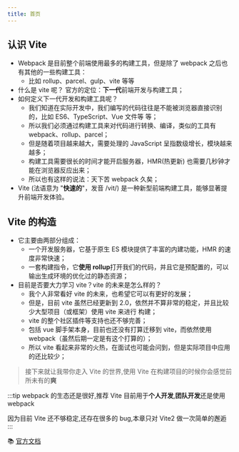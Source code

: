 ```yaml
---
title: 首页
---
```


## 认识 Vite

- Webpack 是目前整个前端使用最多的构建工具，但是除了 webpack 之后也有其他的一些构建工具：
  - 比如 rollup、parcel、gulp、vite 等等
- 什么是 vite 呢？ 官方的定位：**下一代**前端开发与构建工具；
- 如何定义下一代开发和构建工具呢？
  - 我们知道在实际开发中，我们编写的代码往往是不能被浏览器直接识别的，比如 ES6、TypeScript、Vue 文件等
    等；
  - 所以我们必须通过构建工具来对代码进行转换、编译，类似的工具有 webpack、rollup、parcel；
  - 但是随着项目越来越大，需要处理的 JavaScript 呈指数级增长，模块越来越多；
  - 构建工具需要很长的时间才能开启服务器，HMR(热更新) 也需要几秒钟才能在浏览器反应出来；
  - 所以也有这样的说法：天下苦 webpack 久矣；
- Vite (法语意为 "**快速的**"，发音 /vit/) 是一种新型前端构建工具，能够显著提升前端开发体验。

## Vite 的构造

- 它主要由两部分组成：
  - 一个开发服务器，它基于原生 ES 模块提供了丰富的内建功能，HMR 的速度非常快速；
  - 一套构建指令，它**使用 rollup**打开我们的代码，并且它是预配置的，可以输出生成环境的优化过的静态资源；
- 目前是否要大力学习 vite？vite 的未来是怎么样的？
  - 我个人非常看好 vite 的未来，也希望它可以有更好的发展；
  - 但是，目前 vite 虽然已经更新到 2.0，依然并不算非常的稳定，并且比较少大型项目（或框架）使用 vite 来进行
    构建；
  - vite 的整个社区插件等支持也还不够完善；
  - 包括 vue 脚手架本身，目前也还没有打算迁移到 vite，而依然使用 webpack（虽然后期一定是有这个打算的）；
  - 所以 vite 看起来非常的火热，在面试也可能会问到，但是实际项目中应用的还比较少；

> 接下来就让我带你走入 Vite 的世界,使用 Vite 在构建项目的时候你会感觉前所未有的**爽**

:::tip
webpack 的生态还是很好,推荐 Vite 目前用于**个人开发**,**团队开发**还是使用 webpack

因为目前 Vite 还不够稳定,还存在很多的 bug,本章只对 Vite2 做一次简单的邂逅
:::

:books: [官方文档](https://cn.vitejs.dev/)
